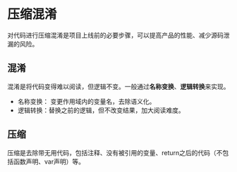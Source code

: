 # 压缩混淆

对代码进行压缩混淆是项目上线前的必要步骤，可以提高产品的性能、减少源码泄漏的风险。

## 混淆

混淆是将代码变得难以阅读，但逻辑不变。一般通过**名称变换**、**逻辑转换**来实现。

- 名称变换： 变更作用域内的变量名，去除语义化。
- 逻辑转换：替换之前的逻辑，但不改变结果，加大阅读难度。

## 压缩

压缩是去除带无用代码，包括注释、没有被引用的变量、return之后的代码（不包括函数声明、var声明）等。
